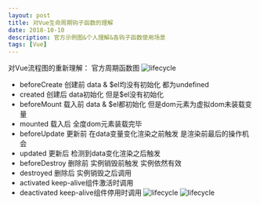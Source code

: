 ```yaml
---
layout: post
title: 对Vue生命周期钩子函数的理解
date: 2018-10-10
description: 官方示例图&个人理解&各钩子函数使用场景
tags: [Vue]
---
```

对Vue流程图的重新理解：
官方周期函数图
![lifecycle]({{site.baseurl}}/assets/img/2018.10.10/2018.10.10_lifecycle.png)
* beforeCreate 创建前  data & $el均没有初始化 都为undefined
* created 创建后 data初始化 但是$el没有初始化
* beforeMount 载入前 data & $el都初始化 但是dom元素为虚拟dom未装载变量
* mounted 载入后 全度dom元素装载完毕
* beforeUpdate 更新前 在data变量变化渲染之前触发 是渲染前最后的操作机会
* updated 更新后 检测到data变化渲染之后触发
* beforeDestroy 删除前 实例销毁前触发 实例依然有效
* destroyed 删除后 实例销毁之后调用
* activated keep-alive组件激活时调用
* deactivated keep-alive组件停用时调用
![lifecycle]({{site.baseurl}}/assets/img/2018.10.10/2018.10.10_vueImage1.png)
![lifecycle]({{site.baseurl}}/assets/img/2018.10.10/2018.10.10_vueImage2.png)